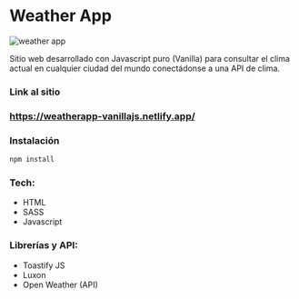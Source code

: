 # Weather App

![weather app](http://imgfz.com/i/l5yoF1Z.jpeg)

Sitio web desarrollado con Javascript puro (Vanilla) para consultar el clima actual en cualquier
ciudad del mundo conectádonse a una API de clima.

### Link al sitio
### https://weatherapp-vanillajs.netlify.app/

### Instalación

```sh
npm install
```

### Tech: 

- HTML
- SASS
- Javascript

### Librerías y API: 
- Toastify JS
- Luxon
- Open Weather (API)
